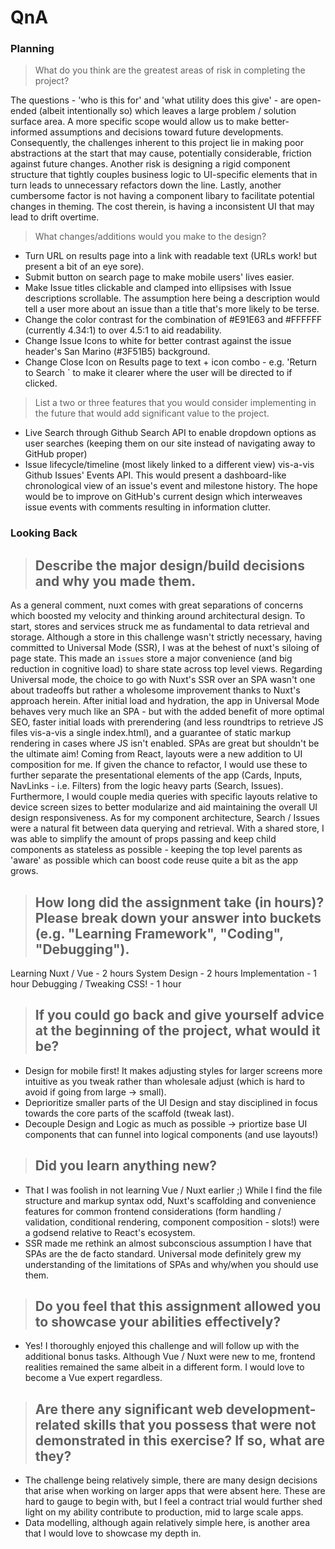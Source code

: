 # QnA

### Planning

> What do you think are the greatest areas of risk in completing the project?

The questions - 'who is this for' and 'what utility does this give' - are open-ended (albeit intentionally so) which leaves a large problem / solution surface area. A more specific scope would allow us to make better-informed assumptions and decisions toward future developments. Consequently, the challenges inherent to this project lie in making poor abstractions at the start that may cause, potentially considerable, friction against future changes. Another risk is designing a rigid component structure that tightly couples business logic to UI-specific elements that in turn leads to unnecessary refactors down the line. Lastly, another cumbersome factor is not having a component libary to facilitate potential changes in theming. The cost therein, is having a inconsistent UI that may lead to drift overtime.

> What changes/additions would you make to the design?

- Turn URL on results page into a link with readable text (URLs work! but present a bit of an eye sore).
- Submit button on search page to make mobile users' lives easier.
- Make Issue titles clickable and clamped into ellipsises with Issue descriptions scrollable. The assumption here being a description would tell a user more about an issue than a title that's more likely to be terse.
- Change the color contrast for the combination of #E91E63 and #FFFFFF (currently 4.34:1) to over 4.5:1 to aid readability.
- Change Issue Icons to white for better contrast against the issue header's San Marino (#3F51B5) background.
- Change Close Icon on Results page to text + icon combo - e.g. 'Return to Search <SearchIcon>` to make it clearer where the user will be directed to if clicked.

> List a two or three features that you would consider implementing in the future that would add significant value to the project.

- Live Search through Github Search API to enable dropdown options as user searches (keeping them on our site instead of navigating away to GitHub proper)
- Issue lifecycle/timeline (most likely linked to a different view) vis-a-vis Github Issues' Events API. This would present a dashboard-like chronological view of an issue's event and milestone history. The hope would be to improve on GitHub's current design which interweaves issue events with comments resulting in information clutter.

### Looking Back

> ## Describe the major design/build decisions and why you made them.

As a general comment, nuxt comes with great separations of concerns which boosted my velocity and thinking around architectural design. To start, stores and services struck me as fundamental to data retrieval and storage. Although a store in this challenge wasn't strictly necessary, having committed to Universal Mode (SSR), I was at the behest of nuxt's siloing of page state. This made an `issues` store a major convenience (and big reduction in cognitive load) to share state across top level views. Regarding Universal mode, the choice to go with Nuxt's SSR over an SPA wasn't one about tradeoffs but rather a wholesome improvement thanks to Nuxt's approach herein. After initial load and hydration, the app in Universal Mode behaves very much like an SPA - but with the added benefit of more optimal SEO, faster initial loads with prerendering (and less roundtrips to retrieve JS files vis-a-vis a single index.html), and a guarantee of static markup rendering in cases where JS isn't enabled. SPAs are great but shouldn't be the ultimate aim! Coming from React, layouts were a new addition to UI composition for me. If given the chance to refactor, I would use these to further separate the presentational elements of the app (Cards, Inputs, NavLinks - i.e. Filters) from the logic heavy parts (Search, Issues). Furthermore, I would couple media queries with specific layouts relative to device screen sizes to better modularize and aid maintaining the overall UI design responsiveness. As for my component architecture, Search / Issues were a natural fit between data querying and retrieval. With a shared store, I was able to simplify the amount of props passing and keep child components as stateless as possible - keeping the top level parents as 'aware' as possible which can boost code reuse quite a bit as the app grows.

> ## How long did the assignment take (in hours)? Please break down your answer into buckets (e.g. "Learning Framework", "Coding", "Debugging").

Learning Nuxt / Vue - 2 hours
System Design - 2 hours
Implementation - 1 hour
Debugging / Tweaking CSS! - 1 hour

> ## If you could go back and give yourself advice at the beginning of the project, what would it be?

- Design for mobile first! It makes adjusting styles for larger screens more intuitive as you tweak rather than wholesale adjust (which is hard to avoid if going from large -> small).
- Deprioritize smaller parts of the UI Design and stay disciplined in focus towards the core parts of the scaffold (tweak last).
- Decouple Design and Logic as much as possible -> priortize base UI components that can funnel into logical components (and use layouts!)

> ## Did you learn anything new?

- That I was foolish in not learning Vue / Nuxt earlier ;) While I find the file structure and markup syntax odd, Nuxt's scaffolding and convenience features for common frontend considerations (form handling / validation, conditional rendering, component composition - slots!) were a godsend relative to React's ecosystem.
- SSR made me rethink an almost subconscious assumption I have that SPAs are the de facto standard. Universal mode definitely grew my understanding of the limitations of SPAs and why/when you should use them.

> ## Do you feel that this assignment allowed you to showcase your abilities effectively?

- Yes! I thoroughly enjoyed this challenge and will follow up with the additional bonus tasks. Although Vue / Nuxt were new to me, frontend realities remained the same albeit in a different form. I would love to become a Vue expert regardless.

> ## Are there any significant web development-related skills that you possess that were not demonstrated in this exercise? If so, what are they?

- The challenge being relatively simple, there are many design decisions that arise when working on larger apps that were absent here. These are hard to gauge to begin with, but I feel a contract trial would further shed light on my ability contribute to production, mid to large scale apps.
- Data modelling, although again relatively simple here, is another area that I would love to showcase my depth in.
